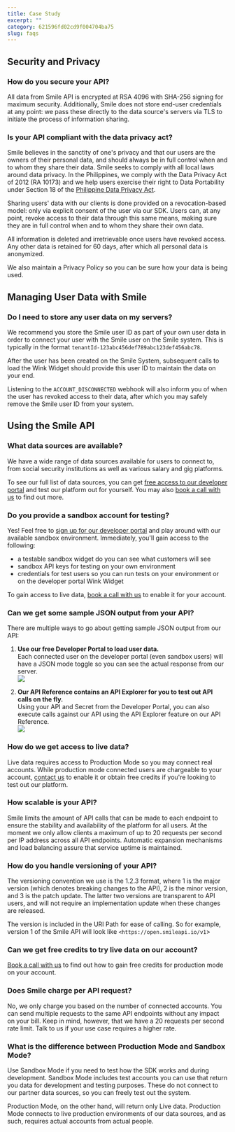 ```yaml
---
title: Case Study  
excerpt: ""  
category: 621596fd02cd9f004704ba75  
slug: faqs
---
```


## Security and Privacy

### How do you secure your API?

All data from Smile API is encrypted at RSA 4096 with SHA-256 signing for maximum security. Additionally, Smile does not store end-user credentials at any point: we pass these directly to the data source's servers via TLS to initiate the process of information sharing.

### Is your API compliant with the data privacy act?

Smile believes in the sanctity of one's privacy and that our users are the owners of their personal data, and should always be in full control when and to whom they share their data. Smile seeks to comply with all local laws around data privacy. In the Philippines, we comply with the Data Privacy Act of 2012 (RA 10173) and we help users exercise their right to Data Portability under Section 18 of the [Philippine Data Privacy Act](https://www.privacy.gov.ph/data-privacy-act/#18).

Sharing users' data with our clients is done provided on a revocation-based model: only via explicit consent of the user via our SDK. Users can, at any point, revoke access to their data through this same means, making sure they are in full control when and to whom they share their own data.

All information is deleted and irretrievable once users have revoked access. Any other data is retained for 60 days, after which all personal data is anonymized.

We also maintain a Privacy Policy so you can be sure how your data is being used.

## Managing User Data with Smile

### Do I need to store any user data on my servers?

We recommend you store the Smile user ID as part of your own user data in order to connect your user with the Smile user on the Smile system. This is typically in the format `tenantId-123abc456def789abc123def456abc78`.

After the user has been created on the Smile System, subsequent calls to load the Wink Widget should provide this user ID to maintain the data on your end.

Listening to the `ACCOUNT_DISCONNECTED` webhook will also inform you of when the user has revoked access to their data, after which you may safely remove the Smile user ID from your system.

## Using the Smile API

### What data sources are available?

We have a wide range of data sources available for users to connect to, from social security institutions as well as various salary and gig platforms.

To see our full list of data sources, you can get [free access to our developer portal](https://portal.getsmileapi.com/register) and test our platform out for yourself. You may also [book a call with us](https://www.getsmileapi.com/book-a-call-with-smile-api?utm_source=FAQ&utm_medium=FAQ&utm_campaign=FAQ) to find out more.

### Do you provide a sandbox account for testing?

Yes! Feel free to [sign up for our developer portal](https://portal.getsmileapi.com/register) and play around with our available sandbox environment. Immediately, you'll gain access to the following:

- a testable sandbox widget do you can see what customers will see
- sandbox API keys for testing on your own environment
- credentials for test users so you can run tests on your environment or on the developer portal Wink Widget

To gain access to live data, [book a call with us](https://www.getsmileapi.com/book-a-call-with-smile-api?utm_source=FAQ&utm_medium=FAQ&utm_campaign=FAQ) to enable it for your account.

### Can we get some sample JSON output from your API?

There are multiple ways to go about getting sample JSON output from our API:

1. **Use our free Developer Portal to load user data.**  
   Each connected user on the developer portal (even sandbox users) will have a JSON mode toggle so you can see the actual response from our server.  
   ![](https://files.readme.io/7cc555c-devportal-jsonmode.png)

2. **Our API Reference contains an API Explorer for you to test out API calls on the fly.**  
   Using your API and Secret from the Developer Portal, you can also execute calls against our API using the API Explorer feature on our API Reference.  
   ![](https://files.readme.io/5d046be-reference-explorer.png)

### How do we get access to live data?

Live data requires access to Production Mode so you may connect real accounts. While production mode connected users are chargeable to your account, [contact us](https://www.getsmileapi.com/book-a-call-with-smile-api?utm_source=FAQ&utm_medium=FAQ&utm_campaign=FAQ) to enable it or obtain free credits if you're looking to test out our platform.

### How scalable is your API?

Smile limits the amount of API calls that can be made to each endpoint to ensure the stability and availability of the platform for all users. At the moment we only allow clients a maximum of up to 20 requests per second per IP address across all API endpoints. Automatic expansion mechanisms and load balancing assure that service uptime is maintained.

### How do you handle versioning of your API?

The versioning convention we use is the 1.2.3 format, where 1 is the major version (which denotes breaking changes to the API), 2 is the minor version, and 3 is the patch update. The latter two versions are transparent to API users, and will not require an implementation update when these changes are released.

The version is included in the URI Path for ease of calling. So for example, version 1 of the Smile API will look like `<https://open.smileapi.io/v1`>

### Can we get free credits to try live data on our account?

[Book a call with us](https://www.getsmileapi.com/book-a-call-with-smile-api?utm_source=FAQ&utm_medium=FAQ&utm_campaign=FAQ) to find out how to gain free credits for production mode on your account.

### Does Smile charge per API request?

No, we only charge you based on the number of connected accounts. You can send multiple requests to the same API endpoints without any impact on your bill. Keep in mind, however, that we have a 20 requests per second rate limit. Talk to us if your use case requires a higher rate.

### What is the difference between Production Mode and Sandbox Mode?

Use Sandbox Mode if you need to test how the SDK works and during development. Sandbox Mode includes test accounts you can use that return you data for development and testing purposes. These do not connect to our partner data sources, so you can freely test out the system.

Production Mode, on the other hand, will return only Live data. Production Mode connects to live production environments of our data sources, and as such, requires actual accounts from actual people.